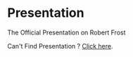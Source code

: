 # Presentation
The Official Presentation on Robert Frost


Can't Find Presentation ? <a href="https://docs.google.com/presentation/d/1N1sqNKtwYDvrrstxGvjSGiJztYr_CM_9WxhdPLw5nMo/edit#slide=id.g1f87997393_0_1544">Click here</a>.
